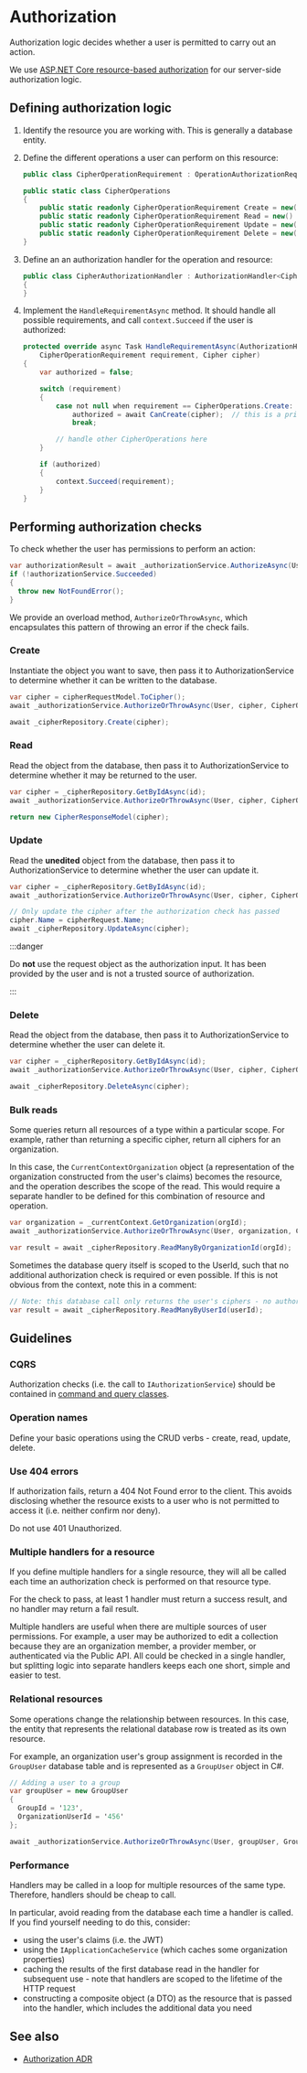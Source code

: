 # Authorization

Authorization logic decides whether a user is permitted to carry out an action.

We use
[ASP.NET Core resource-based authorization](https://learn.microsoft.com/en-us/aspnet/core/security/authorization/resourcebased?view=aspnetcore-8.0)
for our server-side authorization logic.

## Defining authorization logic

1. Identify the resource you are working with. This is generally a database entity.

2. Define the different operations a user can perform on this resource:

   ```cs
   public class CipherOperationRequirement : OperationAuthorizationRequirement { }

   public static class CipherOperations
   {
       public static readonly CipherOperationRequirement Create = new() { Name = nameof(Create) };
       public static readonly CipherOperationRequirement Read = new() { Name = nameof(Read) };
       public static readonly CipherOperationRequirement Update = new() { Name = nameof(Update) };
       public static readonly CipherOperationRequirement Delete = new() { Name = nameof(Delete) };
   }

   ```

3. Define an an authorization handler for the operation and resource:

   ```cs
   public class CipherAuthorizationHandler : AuthorizationHandler<CipherOperationRequirement, Cipher>
   {
   }
   ```

4. Implement the `HandleRequirementAsync` method. It should handle all possible requirements, and
   call `context.Succeed` if the user is authorized:

   ```cs
   protected override async Task HandleRequirementAsync(AuthorizationHandlerContext context,
       CipherOperationRequirement requirement, Cipher cipher)
   {
       var authorized = false;

       switch (requirement)
       {
           case not null when requirement == CipherOperations.Create:
               authorized = await CanCreate(cipher);  // this is a private method that contains the authorization check
               break;

           // handle other CipherOperations here
       }

       if (authorized)
       {
           context.Succeed(requirement);
       }
   }
   ```

## Performing authorization checks

To check whether the user has permissions to perform an action:

```cs
var authorizationResult = await _authorizationService.AuthorizeAsync(User, resource, operation);
if (!authorizationService.Succeeded)
{
  throw new NotFoundError();
}
```

We provide an overload method, `AuthorizeOrThrowAsync`, which encapsulates this pattern of throwing
an error if the check fails.

### Create

Instantiate the object you want to save, then pass it to AuthorizationService to determine whether
it can be written to the database.

```cs
var cipher = cipherRequestModel.ToCipher();
await _authorizationService.AuthorizeOrThrowAsync(User, cipher, CipherOperations.Create);

await _cipherRepository.Create(cipher);
```

### Read

Read the object from the database, then pass it to AuthorizationService to determine whether it may
be returned to the user.

```cs
var cipher = _cipherRepository.GetByIdAsync(id);
await _authorizationService.AuthorizeOrThrowAsync(User, cipher, CipherOperations.Read);

return new CipherResponseModel(cipher);
```

### Update

Read the **unedited** object from the database, then pass it to AuthorizationService to determine
whether the user can update it.

```cs
var cipher = _cipherRepository.GetByIdAsync(id);
await _authorizationService.AuthorizeOrThrowAsync(User, cipher, CipherOperations.Update);

// Only update the cipher after the authorization check has passed
cipher.Name = cipherRequest.Name;
await _cipherRepository.UpdateAsync(cipher);
```

:::danger

Do **not** use the request object as the authorization input. It has been provided by the user and
is not a trusted source of authorization.

:::

### Delete

Read the object from the database, then pass it to AuthorizationService to determine whether the
user can delete it.

```cs
var cipher = _cipherRepository.GetByIdAsync(id);
await _authorizationService.AuthorizeOrThrowAsync(User, cipher, CipherOperations.Delete);

await _cipherRepository.DeleteAsync(cipher);
```

### Bulk reads

Some queries return all resources of a type within a particular scope. For example, rather than
returning a specific cipher, return all ciphers for an organization.

In this case, the `CurrentContextOrganization` object (a representation of the organization
constructed from the user's claims) becomes the resource, and the operation describes the scope of
the read. This would require a separate handler to be defined for this combination of resource and
operation.

```cs
var organization = _currentContext.GetOrganization(orgId);
await _authorizationService.AuthorizeOrThrowAsync(User, organization, CipherOperations.ReadAllForOrganization);

var result = await _cipherRepository.ReadManyByOrganizationId(orgId);
```

Sometimes the database query itself is scoped to the UserId, such that no additional authorization
check is required or even possible. If this is not obvious from the context, note this in a comment:

```cs
// Note: this database call only returns the user's ciphers - no authorization check needed
var result = await _cipherRepository.ReadManyByUserId(userId);
```

## Guidelines

### CQRS

Authorization checks (i.e. the call to `IAuthorizationService`) should be contained in
[command and query classes](http://localhost:3000/architecture/server/#cqrs-adr-0008).

### Operation names

Define your basic operations using the CRUD verbs - create, read, update, delete.

### Use 404 errors

If authorization fails, return a 404 Not Found error to the client. This avoids disclosing whether
the resource exists to a user who is not permitted to access it (i.e. neither confirm nor deny).

Do not use 401 Unauthorized.

### Multiple handlers for a resource

If you define multiple handlers for a single resource, they will all be called each time an
authorization check is performed on that resource type.

For the check to pass, at least 1 handler must return a success result, and no handler may return a
fail result.

Multiple handlers are useful when there are multiple sources of user permissions. For example, a
user may be authorized to edit a collection because they are an organization member, a provider
member, or authenticated via the Public API. All could be checked in a single handler, but splitting
logic into separate handlers keeps each one short, simple and easier to test.

### Relational resources

Some operations change the relationship between resources. In this case, the entity that represents
the relational database row is treated as its own resource.

For example, an organization user's group assignment is recorded in the `GroupUser` database table
and is represented as a `GroupUser` object in C#.

```cs
// Adding a user to a group
var groupUser = new GroupUser
{
  GroupId = '123',
  OrganizationUserId = '456'
};

await _authorizationService.AuthorizeOrThrowAsync(User, groupUser, GroupUserOperations.Create);
```

### Performance

Handlers may be called in a loop for multiple resources of the same type. Therefore, handlers should
be cheap to call.

In particular, avoid reading from the database each time a handler is called. If you find yourself
needing to do this, consider:

- using the user's claims (i.e. the JWT)
- using the `IApplicationCacheService` (which caches some organization properties)
- caching the results of the first database read in the handler for subsequent use - note that
  handlers are scoped to the lifetime of the HTTP request
- constructing a composite object (a DTO) as the resource that is passed into the handler, which
  includes the additional data you need

## See also

- [Authorization ADR](../adr/0022-server-authorization.md)
